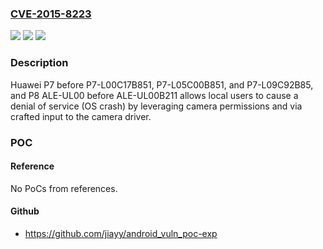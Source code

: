 ### [CVE-2015-8223](https://cve.mitre.org/cgi-bin/cvename.cgi?name=CVE-2015-8223)
![](https://img.shields.io/static/v1?label=Product&message=n%2Fa&color=blue)
![](https://img.shields.io/static/v1?label=Version&message=n%2Fa&color=blue)
![](https://img.shields.io/static/v1?label=Vulnerability&message=n%2Fa&color=brighgreen)

### Description

Huawei P7 before P7-L00C17B851, P7-L05C00B851, and P7-L09C92B85, and P8 ALE-UL00 before ALE-UL00B211 allows local users to cause a denial of service (OS crash) by leveraging camera permissions and via crafted input to the camera driver.

### POC

#### Reference
No PoCs from references.

#### Github
- https://github.com/jiayy/android_vuln_poc-exp

